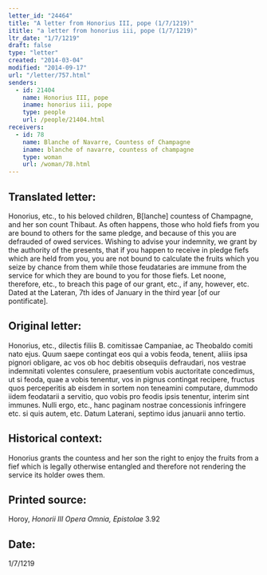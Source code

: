 ```yaml
---
letter_id: "24464"
title: "A letter from Honorius III, pope (1/7/1219)"
ititle: "a letter from honorius iii, pope (1/7/1219)"
ltr_date: "1/7/1219"
draft: false
type: "letter"
created: "2014-03-04"
modified: "2014-09-17"
url: "/letter/757.html"
senders:
  - id: 21404
    name: Honorius III, pope
    iname: honorius iii, pope
    type: people
    url: /people/21404.html
receivers:
  - id: 78
    name: Blanche of Navarre, Countess of Champagne
    iname: blanche of navarre, countess of champagne
    type: woman
    url: /woman/78.html
---
```

<h2> Translated letter:</h2>Honorius, etc., to his beloved children, B[lanche] countess of Champagne, and her son count Thibaut.
As often happens, those who hold fiefs from you are bound to others for the same pledge, and because of this you are defrauded of owed services.  Wishing to advise your indemnity, we grant by the authority of the presents, that if you happen to receive in pledge fiefs which are held from you, you are not bound to calculate the fruits which you seize by chance from them while those feudataries are immune from the service for which they are bound to you for those fiefs.
Let noone, therefore, etc., to breach this page of our grant, etc., if any, however, etc.
Dated at the Lateran, 7th ides of January in the third year [of our pontificate].
<h2 class="mt-4"> Original letter:</h2>Honorius, etc., dilectis filiis B. comitissae Campaniae, ac Theobaldo comiti nato ejus.
Quum saepe contingat eos qui a vobis feoda, tenent, aliiis ipsa pignori obligare, ac vos ob hoc debitis obsequiis defraudari, nos vestrae indemnitati volentes consulere, praesentium vobis auctoritate concedimus, ut si feoda, quae a vobis tenentur, vos in pignus contingat recipere, fructus quos perceperitis ab eisdem in sortem non teneamini computare, dummodo iidem feodatarii a servitio, quo vobis pro feodis ipsis tenentur, interim sint immunes.
Nulli ergo, etc., hanc paginam nostrae concessionis infringere etc. si quis autem, etc.
Datum Laterani, septimo idus januarii anno tertio.
<h2 class="mt-4"> Historical context:</h2>Honorius grants the countess and her son the right to enjoy the fruits from a fief which is legally otherwise entangled and therefore not rendering the service its holder owes them.
<h2 class="mt-4"> Printed source:</h2><p>Horoy, <em>Honorii III Opera Omnia, Epistolae</em> 3.92</p><h2 class="mt-4"> Date:</h2>1/7/1219